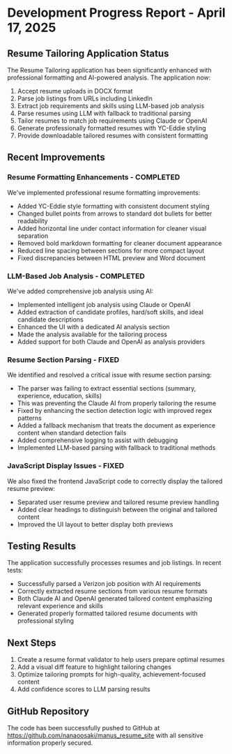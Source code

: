 # Development Progress Report - April 17, 2025

## Resume Tailoring Application Status

The Resume Tailoring application has been significantly enhanced with professional formatting and AI-powered analysis. The application now:

1. Accept resume uploads in DOCX format
2. Parse job listings from URLs including LinkedIn
3. Extract job requirements and skills using LLM-based job analysis
4. Parse resumes using LLM with fallback to traditional parsing
5. Tailor resumes to match job requirements using Claude or OpenAI
6. Generate professionally formatted resumes with YC-Eddie styling
7. Provide downloadable tailored resumes with consistent formatting

## Recent Improvements

### Resume Formatting Enhancements - COMPLETED

We've implemented professional resume formatting improvements:

- Added YC-Eddie style formatting with consistent document styling
- Changed bullet points from arrows to standard dot bullets for better readability
- Added horizontal line under contact information for cleaner visual separation
- Removed bold markdown formatting for cleaner document appearance
- Reduced line spacing between sections for more compact layout
- Fixed discrepancies between HTML preview and Word document

### LLM-Based Job Analysis - COMPLETED

We've added comprehensive job analysis using AI:

- Implemented intelligent job analysis using Claude or OpenAI
- Added extraction of candidate profiles, hard/soft skills, and ideal candidate descriptions
- Enhanced the UI with a dedicated AI analysis section
- Made the analysis available for the tailoring process
- Added support for both Claude and OpenAI as analysis providers

### Resume Section Parsing - FIXED

We identified and resolved a critical issue with resume section parsing:

- The parser was failing to extract essential sections (summary, experience, education, skills)
- This was preventing the Claude AI from properly tailoring the resume
- Fixed by enhancing the section detection logic with improved regex patterns
- Added a fallback mechanism that treats the document as experience content when standard detection fails
- Added comprehensive logging to assist with debugging
- Implemented LLM-based parsing with fallback to traditional methods

### JavaScript Display Issues - FIXED

We also fixed the frontend JavaScript code to correctly display the tailored resume preview:

- Separated user resume preview and tailored resume preview handling
- Added clear headings to distinguish between the original and tailored content
- Improved the UI layout to better display both previews

## Testing Results

The application successfully processes resumes and job listings. In recent tests:

- Successfully parsed a Verizon job position with AI requirements
- Correctly extracted resume sections from various resume formats
- Both Claude AI and OpenAI generated tailored content emphasizing relevant experience and skills
- Generated properly formatted tailored resume documents with professional styling

## Next Steps

1. Create a resume format validator to help users prepare optimal resumes
2. Add a visual diff feature to highlight tailoring changes
3. Optimize tailoring prompts for high-quality, achievement-focused content
4. Add confidence scores to LLM parsing results

## GitHub Repository

The code has been successfully pushed to GitHub at https://github.com/nanaoosaki/manus_resume_site with all sensitive information properly secured. 